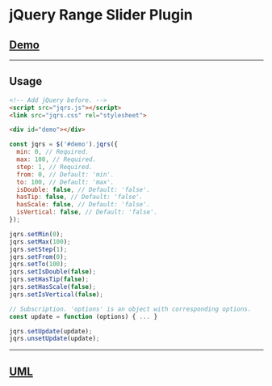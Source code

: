 # jQuery Range Slider Plugin

## [Demo](https://idcfu.github.io/jqrs)

---

## Usage

``` html
<!-- Add jQuery before. -->
<script src="jqrs.js"></script>
<link src="jqrs.css" rel="stylesheet">
```

``` html
<div id="demo"></div>
```

``` js
const jqrs = $('#demo').jqrs({
  min: 0, // Required.
  max: 100, // Required.
  step: 1, // Required.
  from: 0, // Default: 'min'.
  to: 100, // Default: 'max'.
  isDouble: false, // Default: 'false'.
  hasTip: false, // Default: 'false'.
  hasScale: false, // Default: 'false'.
  isVertical: false, // Default: 'false'.
});

jqrs.setMin(0);
jqrs.setMax(100);
jqrs.setStep(1);
jqrs.setFrom(0);
jqrs.setTo(100);
jqrs.setIsDouble(false);
jqrs.setHasTip(false);
jqrs.setHasScale(false);
jqrs.setIsVertical(false);

// Subscription. 'options' is an object with corresponding options.
const update = function (options) { ... }

jqrs.setUpdate(update);
jqrs.unsetUpdate(update);
```
---

## [UML](src/uml/uml.png)
